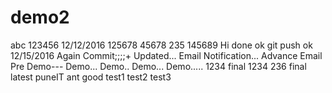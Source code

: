 # demo2
abc
123456
12/12/2016
125678
45678
235
145689
Hi
done
ok
git push
ok
12/15/2016
Again Commit;;;;+
Updated...
Email Notification...
Advance Email
Pre Demo---
Demo...
Demo..
Demo...
Demo.....
1234
final
1234
236
final
latest
puneIT
ant
good
test1
test2
test3
